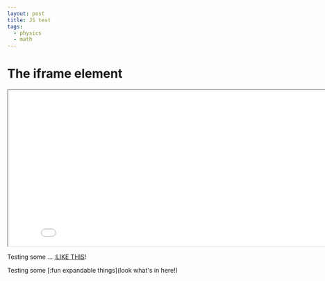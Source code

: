 ```yaml
---
layout: post
title: JS test
tags:
  - physics
  - math
---
```

<script src="https://cdn.jsdelivr.net/gh/ncase/nutshell/nutshell.js"></script>
<html>
<body>

<h1>The iframe element</h1>

<iframe src="/assets/js/draft0.html" width="840" height="360"></iframe>
<p>Testing some … <a href="#ToWriteASection">:LIKE THIS</a>!</p>
Testing some [:fun expandable things](look what's in here!)

</body>
</html>
